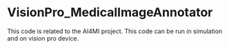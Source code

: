 # VisionPro_MedicalImageAnnotator
This code is related to the AI4MI project. This code can be run in simulation and on vision pro device.
